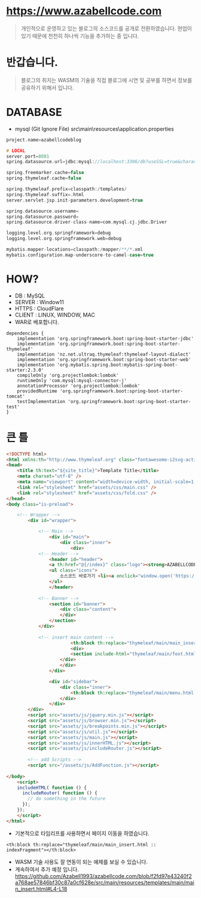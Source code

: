 ﻿# https://www.azabellcode.com
 
> 개인적으로 운영하고 있는 블로그의 소스코드를 공개로 전환하였습니다. 현업이 있기 때문에 천천히 하나씩 기능을 추가하는 중 입니다.

# 반갑습니다.
> 블로그의 취지는 WASM의 기술을 직접 블로그에 시연 및 공부를 하면서 정보를 공유하기 위해서 입니다.
 
 # DATABASE
 - mysql (Git Ignore File)
 src\main\resources\application.properties
 ```c
 project.name=azabellcodeblog

# LOCAL
server.port=8081
spring.datasource.url=jdbc:mysql://localhost:3306/db?useSSL=true&characterEncoding=UTF-8&serverTimezone=UTC

spring.freemarker.cache=false
spring.thymeleaf.cache=false

spring.thymeleaf.prefix=classpath:/templates/
spring.thymeleaf.suffix=.html
server.servlet.jsp.init-parameters.development=true

spring.datasource.username=
spring.datasource.password=
spring.datasource.driver-class-name=com.mysql.cj.jdbc.Driver

logging.level.org.springframework=debug
logging.level.org.springframework.web=debug

mybatis.mapper-locations=classpath:/mapper/**/*.xml
mybatis.configuration.map-underscore-to-camel-case=true
 ```
 
# HOW?
- DB : MySQL
- SERVER : Window11
- HTTPS : CloudFlare
- CLIENT : LINUX, WINDOW, MAC 
- WAR로 베포합니다.
``` 
dependencies {
	implementation 'org.springframework.boot:spring-boot-starter-jdbc'
	implementation 'org.springframework.boot:spring-boot-starter-thymeleaf'
	implementation 'nz.net.ultraq.thymeleaf:thymeleaf-layout-dialect'
	implementation 'org.springframework.boot:spring-boot-starter-web'
	implementation 'org.mybatis.spring.boot:mybatis-spring-boot-starter:2.3.0'
	compileOnly 'org.projectlombok:lombok'
   	runtimeOnly 'com.mysql:mysql-connector-j'
	annotationProcessor 'org.projectlombok:lombok'
	providedRuntime 'org.springframework.boot:spring-boot-starter-tomcat'
	testImplementation 'org.springframework.boot:spring-boot-starter-test'
}
```

# 큰 틀
```html
<!DOCTYPE html>
<html xmlns:th="http://www.thymeleaf.org" class="fontawesome-i2svg-active fontawesome-i2svg-complete">
<head>
    <title th:text="${site_title}">Template Title</title>
    <meta charset="utf-8" />
    <meta name="viewport" content="width=device-width, initial-scale=1, user-scalable=no" />
    <link rel="stylesheet" href="assets/css/main.css" />
    <link rel="stylesheet" href="assets/css/fold.css" />
</head>
<body class="is-preload">

    <!-- Wrapper -->
        <div id="wrapper">

            <!-- Main -->
                <div id="main">
                    <div class="inner">
                        <div>
			<!-- Header -->
				<header id="header">
				<a th:href="@{/index}" class="logo"><strong>AZABELLCODE</strong> by Azabell1993</a>
				<ul class="icons">
					소스코드 바로가기 <li><a onclick="window.open('https://github.com/Azabell1993/ClangStructPointerExample')" class="icon brands fa-github"></a></li>
				</ul>
				</header>
						
			<!-- Banner -->
				<section id="banner">
					<div class="content">
					</div>
				</section>
			</div>
				
			<!-- insert main content -->
                        <th:block th:replace="thymeleaf/main/main_insert.html :: indexFragment"></th:block>
                        <div>
                        <section include-html="thymeleaf/main/foot.html"></section>
                    </div>
                    </div>
                </div>

                <div id="sidebar">
                    <div class="inner">
                        <th:block th:replace="thymeleaf/main/menu.html :: mennuFragment"></th:block>
                    </div>
                </div>
        </div>
        <script src="assets/js/jquery.min.js"></script>
        <script src="assets/js/browser.min.js"></script>
        <script src="assets/js/breakpoints.min.js"></script>
        <script src="assets/js/util.js"></script>
        <script src="assets/js/main.js"></script>
        <script src="assets/js/innerHTML.js"></script>
        <script src="assets/js/includeRouter.js"></script>
        
        <!-- add Scripts -->
        <script src="/assets/js/AddFunction.js"></script>
        
</body>
    <script>
    includeHTML( function () {
      includeRouter( function () {
        // do something in the future
      });
    });
    </script>
</html>
```

- 기본적으로 타임리프를 사용하면서 페이지 이동을 하였습니다.
```
<th:block th:replace="thymeleaf/main/main_insert.html :: indexFragment"></th:block>
```
- WASM 기술 사용도 잘 연동이 되는 예제를 보실 수 있습니다.
- 계속하여서 추가 예정 입니다.
https://github.com/Azabell1993/azabellcode.com/blob/f2fd97e43240f2a768ae57846bf30c87a0cf628e/src/main/resources/templates/main/main_insert.html#L4-L18
